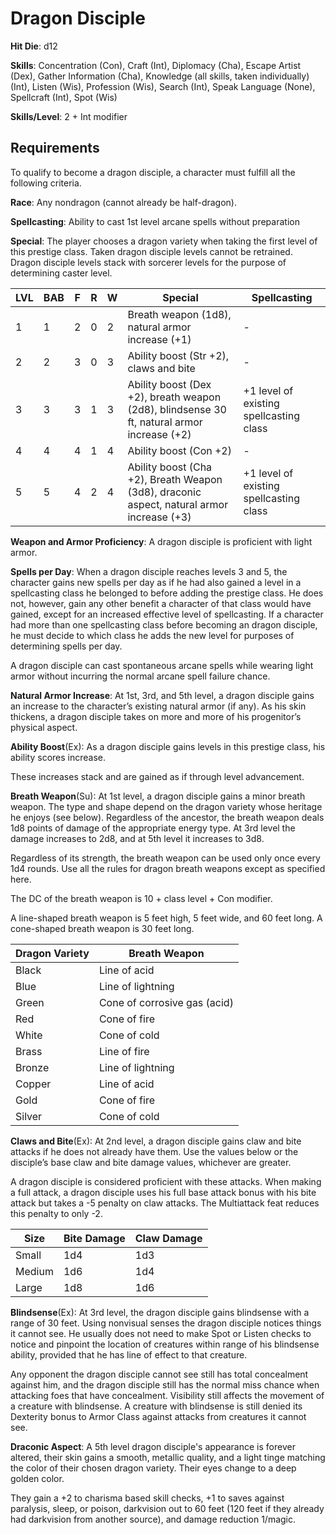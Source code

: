 # Dragon Disciple

**Hit Die**: d12

**Skills**: Concentration (Con), Craft (Int), Diplomacy (Cha), Escape Artist (Dex), Gather Information (Cha), Knowledge (all skills, taken individually) (Int), Listen (Wis), Profession (Wis), Search (Int), Speak Language (None), Spellcraft (Int), Spot (Wis)

**Skills/Level**: 2 + Int modifier

## Requirements

To qualify to become a dragon disciple, a character must fulfill all the following criteria.

**Race**: Any nondragon (cannot already be half-dragon).

**Spellcasting**: Ability to cast 1st level arcane spells without preparation

**Special**: The player chooses a dragon variety when taking the first level of this prestige class. Taken dragon disciple levels cannot be retrained. Dragon disciple levels stack with sorcerer levels for the purpose of determining caster level.

LVL | BAB | F | R | W | Special | Spellcasting
--- | --- | - | - | - | ------- | ------------
1   | 1   | 2 | 0 | 2 | Breath weapon (1d8), natural armor increase (+1) | -    
2   | 2   | 3 | 0 | 3 | Ability boost (Str +2), claws and bite | -
3   | 3   | 3 | 1 | 3 | Ability boost (Dex +2), breath weapon (2d8), blindsense 30 ft, natural armor increase (+2) | +1 level of existing spellcasting class      
4   | 4   | 4 | 1 | 4 | Ability boost (Con +2) | -         
5	| 5	  | 4 | 2 | 4 | Ability boost (Cha +2), Breath Weapon (3d8), draconic aspect, natural armor increase (+3) | +1 level of existing spellcasting class

**Weapon and Armor Proficiency**: A dragon disciple is proficient with light armor.

**Spells per Day**: When a dragon disciple reaches levels 3 and 5, the character gains new spells per day as if he had also gained a level in a spellcasting class he belonged to before adding the prestige class. He does not, however, gain any other benefit a character of that class would have gained, except for an increased effective level of spellcasting. If a character had more than one spellcasting class before becoming an dragon disciple, he must decide to which class he adds the new level for purposes of determining spells per day.

A dragon disciple can cast spontaneous arcane spells while wearing light armor without incurring the normal arcane spell failure chance.

**Natural Armor Increase**: At 1st, 3rd, and 5th level, a dragon disciple gains an increase to the character’s existing natural armor (if any). As his skin thickens, a dragon disciple takes on more and more of his progenitor’s physical aspect.

**Ability Boost**(Ex): As a dragon disciple gains levels in this prestige class, his ability scores increase.

These increases stack and are gained as if through level advancement.

**Breath Weapon**(Su): At 1st level, a dragon disciple gains a minor breath weapon. The type and shape depend on the dragon variety whose heritage he enjoys (see below). Regardless of the ancestor, the breath weapon deals 1d8 points of damage of the appropriate energy type. At 3rd level the damage increases to 2d8, and at 5th level it increases to 3d8.

Regardless of its strength, the breath weapon can be used only once every 1d4 rounds. Use all the rules for dragon breath weapons except as specified here.

The DC of the breath weapon is 10 + class level + Con modifier.

A line-shaped breath weapon is 5 feet high, 5 feet wide, and 60 feet long. A cone-shaped breath weapon is 30 feet long.

Dragon Variety | Breath Weapon 
-------------- | -------------
Black | Line of acid
Blue  | Line of lightning
Green | Cone of corrosive gas (acid)
Red   | Cone of fire
White | Cone of cold
Brass | Line of fire
Bronze| Line of lightning
Copper| Line of acid
Gold  | Cone of fire
Silver| Cone of cold

**Claws and Bite**(Ex): At 2nd level, a dragon disciple gains claw and bite attacks if he does not already have them. Use the values below or the disciple’s base claw and bite damage values, whichever are greater.

A dragon disciple is considered proficient with these attacks. When making a full attack, a dragon disciple uses his full base attack bonus with his bite attack but takes a -5 penalty on claw attacks. The Multiattack feat reduces this penalty to only -2.

Size | Bite Damage | Claw Damage 
---- | ----------- | -----------
Small| 1d4 | 1d3
Medium | 1d6 | 1d4
Large | 1d8 | 1d6

**Blindsense**(Ex): At 3rd level, the dragon disciple gains blindsense with a range of 30 feet. Using nonvisual senses the dragon disciple notices things it cannot see. He usually does not need to make Spot or Listen checks to notice and pinpoint the location of creatures within range of his blindsense ability, provided that he has line of effect to that creature.

Any opponent the dragon disciple cannot see still has total concealment against him, and the dragon disciple still has the normal miss chance when attacking foes that have concealment. Visibility still affects the movement of a creature with blindsense. A creature with blindsense is still denied its Dexterity bonus to Armor Class against attacks from creatures it cannot see.

**Draconic Aspect**: A 5th level dragon disciple's appearance is forever altered, their skin gains a smooth, metallic quality, and a light tinge matching the color of their chosen dragon variety. Their eyes change to a deep golden color. 

They gain a +2 to charisma based skill checks, +1 to saves against paralysis, sleep, or poison, darkvision out to 60 feet (120 feet if they already had darkvision from another source), and damage reduction 1/magic.